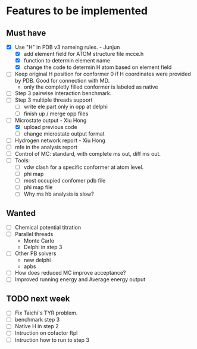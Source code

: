 # Features to be implemented

## Must have

* [x] Use "H" in PDB v3 nameing rules. - Junjun
   * [x] add element field for ATOM structure file mcce.h
   * [x] function to determin element name
   * [x] change the code to determin H atom based on element field
* [ ] Keep original H position for conformer 0 if H coordinates were provided by PDB. Good for connection with MD.
   * only the completly filled conformer is labeled as native
* [ ] Step 3 pairwise interaction benchmark.
* [ ] Step 3 multiple threads support
   * [ ] write ele part only in opp at delphi
   * [ ] finish up / merge opp files
* [ ] Microstate output - Xiu Hong
  * [x] upload previous code
  * [ ] change microstate output format
* [ ] Hydrogen network report - Xiu Hong
* [ ] mfe in the analysis report
* [ ] Control of MC: standard, with complete ms out, diff ms out.
* [ ] Tools:
   * [ ] vdw clash for a specific conformer at atom level.
   * [ ] phi map
   * [ ] most occupied confomer pdb file
   * [ ] phi map file
   * [ ] Why ms hb analysis is slow? 

## Wanted
 * [ ] Chemical potential titration
 * [ ] Parallel threads
    * Monte Carlo
    * Delphi in step 3
 * [ ] Other PB solvers
    * new delphi
    * apbs
 * [ ] How does reduced MC improve acceptance?
 * [ ] Improved running energy and Average energy output
 
## TODO next week
 * [ ] Fix Taichi's TYR problem.
 * [ ] benchmark step 3
 * [ ] Native H in step 2
 * [ ] Intruction on cofactor ftpl
 * [ ] Intruction how to run to step 3
